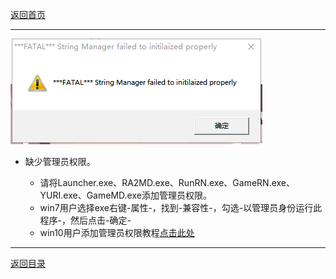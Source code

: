 [返回首页](./Home)

***

![](./FATAL.png)

 - 缺少管理员权限。

   - 请将Launcher.exe、RA2MD.exe、RunRN.exe、GameRN.exe、YURI.exe、GameMD.exe添加管理员权限。
   - win7用户选择exe右键-属性-，找到-兼容性-，勾选-以管理员身份运行此程序-，然后点击-确定-
   - win10用户添加管理员权限教程[点击此处](https://jingyan.baidu.com/article/93f9803f4e8a58e0e46f55db.html)





***

[返回目录](./常见问题指南)

